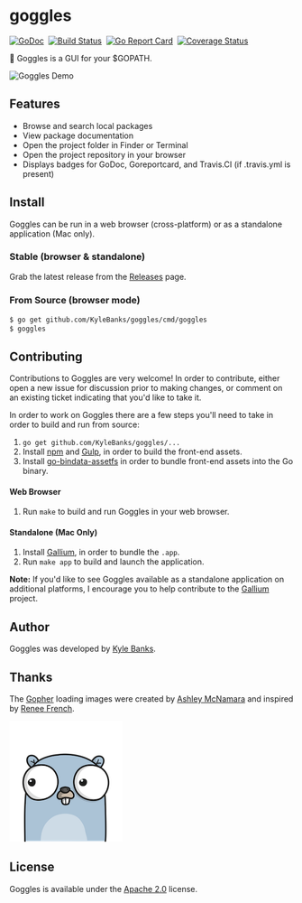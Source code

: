 # goggles

[![GoDoc](https://godoc.org/github.com/KyleBanks/goggles?status.svg)](https://godoc.org/github.com/KyleBanks/goggles)&nbsp; 
[![Build Status](https://travis-ci.org/KyleBanks/goggles.svg?branch=master)](https://travis-ci.org/KyleBanks/goggles)&nbsp;
[![Go Report Card](https://goreportcard.com/badge/github.com/KyleBanks/goggles)](https://goreportcard.com/report/github.com/KyleBanks/goggles)&nbsp;
[![Coverage Status](https://coveralls.io/repos/github/KyleBanks/goggles/badge.svg?branch=master)](https://coveralls.io/github/KyleBanks/goggles?branch=master)

🔭  Goggles is a GUI for your $GOPATH.

![Goggles Demo](./demo.gif)

## Features

- Browse and search local packages
- View package documentation
- Open the project folder in Finder or Terminal
- Open the project repository in your browser
- Displays badges for GoDoc, Goreportcard, and Travis.CI (if .travis.yml is present)

## Install

Goggles can be run in a web browser (cross-platform) or as a standalone application (Mac only).

### Stable (browser & standalone)

Grab the latest release from the [Releases](https://github.com/KyleBanks/goggles/releases) page. 

### From Source (browser mode)

```
$ go get github.com/KyleBanks/goggles/cmd/goggles
$ goggles
```

## Contributing

Contributions to Goggles are very welcome! In order to contribute, either open a new issue for discussion prior to making changes, or comment on an existing ticket indicating that you'd like to take it.

In order to work on Goggles there are a few steps you'll need to take in order to build and run from source:

1. `go get github.com/KyleBanks/goggles/...`
2. Install [npm](https://www.npmjs.com/) and [Gulp](http://gulpjs.com/), in order to build the front-end assets.
3. Install [go-bindata-assetfs](https://github.com/elazarl/go-bindata-assetfs) in order to bundle front-end assets into the Go binary.

#### Web Browser

1. Run `make` to build and run Goggles in your web browser.

#### Standalone (Mac Only)

1. Install [Gallium](https://github.com/alexflint/gallium), in order to bundle the `.app`.
2. Run `make app` to build and launch the application.

**Note:** If you'd like to see Goggles available as a standalone application on additional platforms, I encourage you to help contribute to the [Gallium](https://github.com/alexflint/gallium) project.

## Author

Goggles was developed by [Kyle Banks](https://twitter.com/kylewbanks).

## Thanks

The [Gopher](./static/img) loading images were created by [Ashley McNamara](https://twitter.com/ashleymcnamara) and inspired by [Renee French](http://reneefrench.blogspot.co.uk/).

![Gopher](./static/img/loader-1.png)

## License

Goggles is available under the [Apache 2.0](./LICENSE) license.
